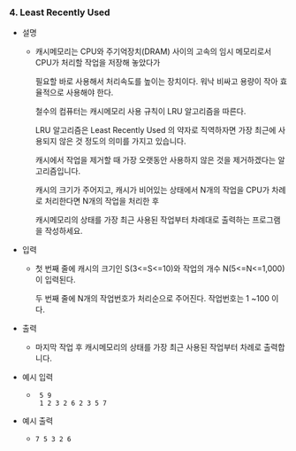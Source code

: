 ### 4. Least Recently Used

- 설명
    - 캐시메모리는 CPU와 주기억장치(DRAM) 사이의 고속의 임시 메모리로서 CPU가 처리할 작업을 저장해 놓았다가

        필요할 바로 사용해서 처리속도를 높이는 장치이다. 워낙 비싸고 용량이 작아 효율적으로 사용해야 한다.
        
        철수의 컴퓨터는 캐시메모리 사용 규칙이 LRU 알고리즘을 따른다.
        
        LRU 알고리즘은 Least Recently Used 의 약자로 직역하자면 가장 최근에 사용되지 않은 것 정도의 의미를 가지고 있습니다.
        
        캐시에서 작업을 제거할 때 가장 오랫동안 사용하지 않은 것을 제거하겠다는 알고리즘입니다.
        
        캐시의 크기가 주어지고, 캐시가 비어있는 상태에서 N개의 작업을 CPU가 차례로 처리한다면 N개의 작업을 처리한 후
        
        캐시메모리의 상태를 가장 최근 사용된 작업부터 차례대로 출력하는 프로그램을 작성하세요.

- 입력
    - 첫 번째 줄에 캐시의 크기인 S(3<=S<=10)와 작업의 개수 N(5<=N<=1,000)이 입력된다. 
      
      두 번째 줄에 N개의 작업번호가 처리순으로 주어진다. 작업번호는 1 ~100 이다.
      
- 출력
    - 마지막 작업 후 캐시메모리의 상태를 가장 최근 사용된 작업부터 차례로 출력합니다.

- 예시 입력
    - ```
       5 9
       1 2 3 2 6 2 3 5 7
      ```
    
- 예시 출력
    - ```
      7 5 3 2 6
      ```